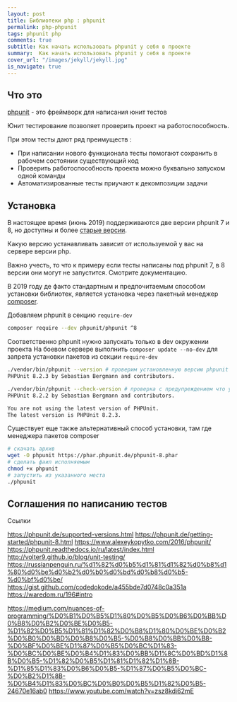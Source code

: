 ```yaml
---
layout: post
title: Библиотеки php : phpunit
permalink: php-phpunit
tags: phpunit php
comments: true
subtitle: Как начать использовать phpunit у себя в проекте
summary:  Как начать использовать phpunit у себя в проекте
cover_url: "/images/jekyll/jekyll.jpg"
is_navigate: true
---
```


## Что это

[phpunit](https://phpunit.de) - это фреймворк для написания юнит тестов

Юнит тестирование позволяет проверить проект на работоспособность.

При этом тесты дают ряд преимуществ :
- При написании нового функционала тесты помогают сохранить в рабочем состоянии существующий код
- Проверить работоспособность проекта можно буквально запуском одной команды
- Автоматизированные тесты приучают к декомпозиции задачи

## Установка

В настоящее время (июнь 2019) поддерживаются две версии phpunit 7 и 8, 
но доступны и более [старые версии](https://phpunit.de/supported-versions.html).

Какую версию устанавливать зависит от используемой у вас на сервере версии php.

Важно учесть, то что к примеру если тесты написаны под phpunit 7, в 8 версии они могут
не запустится. Смотрите документацию.

В 2019 году де факто стандартным и предпочитаемым способом установки библиотек, является
установка через пакетный менеджер [composer](https://getcomposer.org/).

Добавляем phpunit в секцию `require-dev`

~~~bash
composer require --dev phpunit/phpunit ^8
~~~

Соответственно phpunit нужно запускать только в dev окружении проекта
На боевом сервере выполнить `composer update --no-dev` для запрета установки пакетов из секции `require-dev`

~~~bash
./vendor/bin/phpunit --version # проверим установленную версию phpunit
PHPUnit 8.2.3 by Sebastian Bergmann and contributors.

./vendor/bin/phpunit --check-version # проверка c предупреждением что установлена не последняя версия фреймворка
PHPUnit 8.2.2 by Sebastian Bergmann and contributors.

You are not using the latest version of PHPUnit.
The latest version is PHPUnit 8.2.3.
~~~

Существует еще также альтернативный способ установки, там где менеджера пакетов composer

~~~bash
# скачать архив
wget -O phpunit https://phar.phpunit.de/phpunit-8.phar
# сделать фаил исполняемым
chmod +x phpunit
# запустить из указанного места
./phpunit
~~~

## Соглашения по написанию тестов

Ссылки

https://phpunit.de/supported-versions.html
https://phpunit.de/getting-started/phpunit-8.html
https://www.alexeykopytko.com/2016/phpunit/
https://phpunit.readthedocs.io/ru/latest/index.html
http://volter9.github.io/blog/unit-testing/
https://russianpenguin.ru/%d1%82%d0%b5%d1%81%d1%82%d0%b8%d1%80%d0%be%d0%b2%d0%b0%d0%bd%d0%b8%d0%b5-%d0%bf%d0%be/
https://gist.github.com/codedokode/a455bde7d0748c0a351a
https://waredom.ru/196#intro

https://medium.com/nuances-of-programming/%D0%B1%D0%B5%D1%80%D0%B5%D0%B6%D0%BB%D0%B8%D0%B2%D0%BE%D0%B5-%D1%82%D0%B5%D1%81%D1%82%D0%B8%D1%80%D0%BE%D0%B2%D0%B0%D0%BD%D0%B8%D0%B5-%D0%B8%D0%BB%D0%B8-%D0%BF%D0%BE%D1%87%D0%B5%D0%BC%D1%83-%D0%BC%D0%BE%D0%B4%D1%83%D0%BB%D1%8C%D0%BD%D1%8B%D0%B5-%D1%82%D0%B5%D1%81%D1%82%D1%8B-%D1%85%D1%83%D0%B6%D0%B5-%D1%87%D0%B5%D0%BC-%D0%B2%D1%8B-%D0%B4%D1%83%D0%BC%D0%B0%D0%B5%D1%82%D0%B5-24670e16ab0
https://www.youtube.com/watch?v=zsz8kdi62mE
